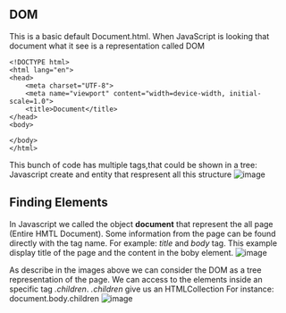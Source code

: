 ## DOM
This is a basic default Document.html. When JavaScript is looking that document what it see is a representation called DOM
```
<!DOCTYPE html>
<html lang="en">
<head>
    <meta charset="UTF-8">
    <meta name="viewport" content="width=device-width, initial-scale=1.0">
    <title>Document</title>
</head>
<body>
    
</body>
</html>
```
This bunch of code has multiple tags,that could be shown in a tree:
Javascript create and entity that respresent all this structure 
![image](https://github.com/Hardila-data/skills-introduction-to-github/assets/67773921/6e0aa153-9ecd-41e7-8e7a-d0354c19bb85)


## Finding Elements
In Javascript we called the object **document** that represent the all page (Entire HMTL Document).
Some information from the page can be found directly with the tag name. For example: *title* and *body* tag. This example display 
title of the page and the content in the boby element.
![image](https://github.com/Hardila-data/skills-introduction-to-github/assets/67773921/281599b0-cdb8-4970-bad0-061336254454)

As describe in the images above we can consider the DOM as a tree representation of the page. We can access to the elements
inside an specific tag  *.children*. *.children* give us an HTMLCollection For instance: document.body.children
![image](https://github.com/Hardila-data/skills-introduction-to-github/assets/67773921/cfc89156-f434-47ef-ab22-f1ca552e61ce)
